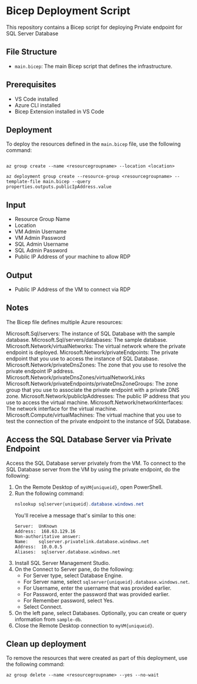 # Bicep Deployment Script

This repository contains a Bicep script for deploying Prviate endpoint for SQL Server Database


## File Structure

- `main.bicep`: The main Bicep script that defines the infrastructure.

## Prerequisites

- VS Code installed
- Azure CLI installed
- Bicep Extension installed in VS Code

## Deployment

To deploy the resources defined in the `main.bicep` file, use the following command:

```Terminal

az group create --name <resourcegroupname> --location <location>

az deployment group create --resource-group <resourcegroupname> --template-file main.bicep --query properties.outputs.publicIpAddress.value
```

## Input 

- Resource Group Name
- Location
- VM Admin Username
- VM Admin Password
- SQL Admin Username
- SQL Admin Password
- Public IP Address of your machine to allow RDP

## Output

- Public IP Address of the VM to connect via RDP

## Notes

The Bicep file defines multiple Azure resources:

Microsoft.Sql/servers: The instance of SQL Database with the sample database.
Microsoft.Sql/servers/databases: The sample database.
Microsoft.Network/virtualNetworks: The virtual network where the private endpoint is deployed.
Microsoft.Network/privateEndpoints: The private endpoint that you use to access the instance of SQL Database.
Microsoft.Network/privateDnsZones: The zone that you use to resolve the private endpoint IP address.
Microsoft.Network/privateDnsZones/virtualNetworkLinks
Microsoft.Network/privateEndpoints/privateDnsZoneGroups: The zone group that you use to associate the private endpoint with a private DNS zone.
Microsoft.Network/publicIpAddresses: The public IP address that you use to access the virtual machine.
Microsoft.Network/networkInterfaces: The network interface for the virtual machine.
Microsoft.Compute/virtualMachines: The virtual machine that you use to test the connection of the private endpoint to the instance of SQL Database.

## Access the SQL Database Server via Private Endpoint

Access the SQL Database server privately from the VM. To connect to the SQL Database server from the VM by using the private endpoint, do the following:

1. On the Remote Desktop of `myVM{uniqueid}`, open PowerShell.
2. Run the following command:
   ```powershell
   nslookup sqlserver{uniqueid}.database.windows.net
   ```
   You'll receive a message that's similar to this one:
   ```
   Server:  UnKnown
   Address:  168.63.129.16
   Non-authoritative answer:
   Name:    sqlserver.privatelink.database.windows.net
   Address:  10.0.0.5
   Aliases:  sqlserver.database.windows.net
   ```
3. Install SQL Server Management Studio.
4. On the Connect to Server pane, do the following:
   - For Server type, select Database Engine.
   - For Server name, select `sqlserver{uniqueid}.database.windows.net`.
   - For Username, enter the username that was provided earlier.
   - For Password, enter the password that was provided earlier.
   - For Remember password, select Yes.
   - Select Connect.
5. On the left pane, select Databases. Optionally, you can create or query information from `sample-db`.
6. Close the Remote Desktop connection to `myVM{uniqueid}`.

## Clean up deployment

To remove the resources that were created as part of this deployment, use the following command:

```Terminal
az group delete --name <resourcegroupname> --yes --no-wait
```
